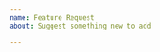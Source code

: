 ```yaml
---
name: Feature Request
about: Suggest something new to add

---
```


<!--
IMPORTANT: Support is on Discord @ https://discord.gg/Q6pZGSR
You should only post on GitHub if you've been directed here from the Discord.

Please ensure you're running the latest version of Denizen (new features are not backported).
Please also ensure that what you're asking is not already present in Denizen.
Describe your request below.
-->
